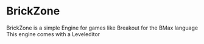 # BrickZone
BrickZone is a simple Engine for games like Breakout for the BMax language
This engine comes with a Leveleditor
